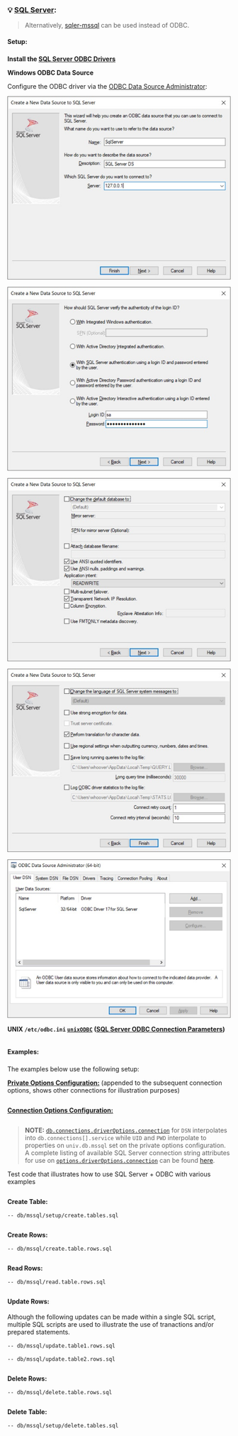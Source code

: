 ### 💡 [SQL Server](https://www.microsoft.com/en-us/sql-server/):

> Alternatively, [sqler-mssql](https://www.npmjs.com/package/sqler-mssql) can be used instead of ODBC.

#### Setup:<sub id="setup"></sub>

__Install the [SQL Server ODBC Drivers](https://docs.microsoft.com/en-us/sql/connect/odbc/download-odbc-driver-for-sql-server)__

__Windows ODBC Data Source__

Configure the ODBC driver via the [ODBC Data Source Administrator](https://docs.microsoft.com/en-us/sql/odbc/admin/odbc-data-source-administrator):

![Windows ODBC Data Source 1](./img/odbc-mssql-ds1.jpg "Windows ODBC Data Source 1")

![Windows ODBC Data Source 2](./img/odbc-mssql-ds2.jpg "Windows ODBC Data Source 2")

![Windows ODBC Data Source 3](./img/odbc-mssql-ds3.jpg "Windows ODBC Data Source 3")

![Windows ODBC Data Source 4](./img/odbc-mssql-ds4.jpg "Windows ODBC Data Source 4")

![Windows ODBC Data Source 5](./img/odbc-mssql-ds5.jpg "Windows ODBC Data Source 5")

__UNIX `/etc/odbc.ini` [`unixODBC`](http://www.unixodbc.org/) ([SQL Server ODBC Connection Parameters](https://docs.microsoft.com/en-us/sql/connect/odbc/dsn-connection-string-attribute?view=sql-server-ver15))__
```jsdocp ./test/fixtures/mssql/odbc.ini
```

#### Examples:<sub id="examples"></sub>

The examples below use the following setup:

__[Private Options Configuration:](https://ugate.github.io/sqler/Manager.html#~PrivateOptions)__ (appended to the subsequent connection options, shows other connections for illustration purposes)
```jsdocp ./test/fixtures/priv.json
```

__[Connection Options Configuration:](global.html#OdbcConnectionOptions)__
```jsdocp ./test/fixtures/mssql/conf.json
```

> __NOTE:__ [`db.connections.driverOptions.connection`](global.html#OdbcConnectionOptions) for `DSN` interpolates into `db.connections[].service` while `UID` and `PWD` interpolate to properties on `univ.db.mssql` set on the private options configuration. A complete listing of available SQL Server connection string attributes for use on [`options.driverOptions.connection`](global.html#OdbcConnectionOptions) can be found [here](https://docs.microsoft.com/en-us/sql/connect/odbc/dsn-connection-string-attribute).

Test code that illustrates how to use SQL Server + ODBC with various examples
```jsdocp ./test/fixtures/run-example.js
```

__Create Table:__

```jsdocp ./test/db/mssql/setup/create.tables.sql
-- db/mssql/setup/create.tables.sql
```

```jsdocp ./test/lib/mssql/setup/create.tables.js
```

__Create Rows:__

```jsdocp ./test/db/mssql/create.table.rows.sql
-- db/mssql/create.table.rows.sql
```

```jsdocp ./test/lib/mssql/create.table.rows.js
```

__Read Rows:__

```jsdocp ./test/db/mssql/read.table.rows.sql
-- db/mssql/read.table.rows.sql
```

```jsdocp ./test/lib/mssql/read.table.rows.js
```

__Update Rows:__<sub id="update"></sub>

Although the following updates can be made within a single SQL script, multiple SQL scripts are used to illustrate the use of tranactions and/or prepared statements.

```jsdocp ./test/db/mssql/update.table1.rows.sql
-- db/mssql/update.table1.rows.sql
```
```jsdocp ./test/db/mssql/update.table2.rows.sql
-- db/mssql/update.table2.rows.sql
```

```jsdocp ./test/lib/mssql/update.table.rows.js
```

__Delete Rows:__

```jsdocp ./test/db/mssql/delete.table.rows.sql
-- db/mssql/delete.table.rows.sql
```

```jsdocp ./test/lib/mssql/delete.table.rows.js
```

__Delete Table:__

```jsdocp ./test/db/mssql/setup/delete.tables.sql
-- db/mssql/setup/delete.tables.sql
```

```jsdocp ./test/lib/mssql/setup/delete.tables.js
```